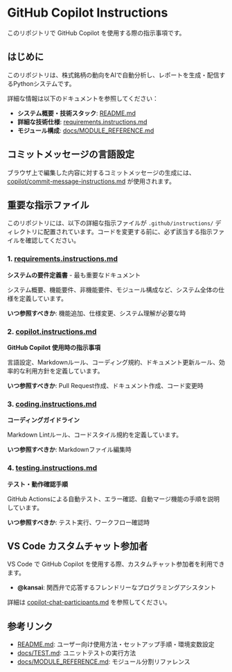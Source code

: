 # GitHub Copilot Instructions

このリポジトリで GitHub Copilot を使用する際の指示事項です。

## はじめに

このリポジトリは、株式銘柄の動向をAIで自動分析し、レポートを生成・配信するPythonシステムです。

詳細な情報は以下のドキュメントを参照してください：

- **システム概要・技術スタック**: [README.md](../README.md)
- **詳細な技術仕様**: [requirements.instructions.md](instructions/requirements.instructions.md)
- **モジュール構成**: [docs/MODULE_REFERENCE.md](../docs/MODULE_REFERENCE.md)

## コミットメッセージの言語設定

ブラウザ上で編集した内容に対するコミットメッセージの生成には、[copilot/commit-message-instructions.md](copilot/commit-message-instructions.md) が使用されます。

## 重要な指示ファイル

このリポジトリには、以下の詳細な指示ファイルが `.github/instructions/` ディレクトリに配置されています。コードを変更する前に、必ず該当する指示ファイルを確認してください。

### 1. [requirements.instructions.md](instructions/requirements.instructions.md)

**システムの要件定義書** - 最も重要なドキュメント

システム概要、機能要件、非機能要件、モジュール構成など、システム全体の仕様を定義しています。

**いつ参照すべきか**: 機能追加、仕様変更、システム理解が必要な時

### 2. [copilot.instructions.md](instructions/copilot.instructions.md)

**GitHub Copilot 使用時の指示事項**

言語設定、Markdownルール、コーディング規約、ドキュメント更新ルール、効率的な利用方針を定義しています。

**いつ参照すべきか**: Pull Request作成、ドキュメント作成、コード変更時

### 3. [coding.instructions.md](instructions/coding.instructions.md)

**コーディングガイドライン**

Markdown Lintルール、コードスタイル規約を定義しています。

**いつ参照すべきか**: Markdownファイル編集時

### 4. [testing.instructions.md](instructions/testing.instructions.md)

**テスト・動作確認手順**

GitHub Actionsによる自動テスト、エラー確認、自動マージ機能の手順を説明しています。

**いつ参照すべきか**: テスト実行、ワークフロー確認時

## VS Code カスタムチャット参加者

VS Code で GitHub Copilot を使用する際、カスタムチャット参加者を利用できます。

- **@kansai**: 関西弁で応答するフレンドリーなプログラミングアシスタント

詳細は [copilot-chat-participants.md](copilot-chat-participants.md) を参照してください。

## 参考リンク

- [README.md](../README.md): ユーザー向け使用方法・セットアップ手順・環境変数設定
- [docs/TEST.md](../docs/TEST.md): ユニットテストの実行方法
- [docs/MODULE_REFERENCE.md](../docs/MODULE_REFERENCE.md): モジュール分割リファレンス
